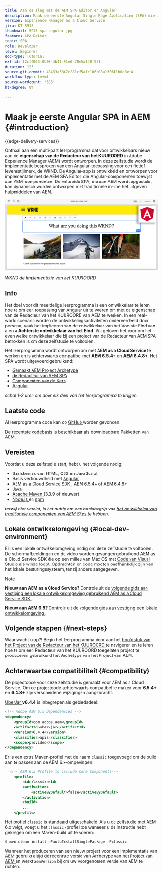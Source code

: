 ```yaml
---
title: Aan de slag met de AEM SPA Editor en Angular
description: Maak uw eerste Angular Single Page Application (SPA) die in Adobe Experience Manager en AEM met de WKND SPA kan worden bewerkt.
version: Experience Manager as a Cloud Service
jira: KT-5913
thumbnail: 5913-spa-angular.jpg
feature: SPA Editor
topic: SPA
role: Developer
level: Beginner
doc-type: Tutorial
exl-id: f2cf4063-0b08-4b4f-91e6-70e5a148f931
duration: 123
source-git-commit: 48433a5367c281cf5a1c106b08a1306f1b0e8ef4
workflow-type: tm+mt
source-wordcount: '583'
ht-degree: 0%

---
```


# Maak je eerste Angular SPA in AEM {#introduction}

{{edge-delivery-services}}

Onthaal aan een multi-part leerprogramma dat voor ontwikkelaars nieuw aan de **eigenschap van de Redacteur van het KUUROORD** in Adobe Experience Manager (AEM) wordt ontworpen. In deze zelfstudie wordt de implementatie besproken van een Angular-toepassing voor een fictief levensstijlmerk, de WKND. De Angular-app is ontwikkeld en ontworpen voor implementatie met de AEM SPA Editor, die Angular-componenten toewijst aan AEM-componenten. De voltooide SPA, die aan AEM wordt opgesteld, kan dynamisch worden ontworpen met traditionele in-line het uitgeven hulpmiddelen van AEM.

![ Definitief Uitgevoerde SPA ](assets/wknd-spa-implementation.png)

*WKND de Implementatie van het KUUROORD*

## Info

Het doel voor dit meerdelige leerprogramma is een ontwikkelaar te leren hoe te om een toepassing van Angular uit te voeren om met de eigenschap van de Redacteur van het KUUROORD van AEM te werken. In een real-world scenario worden de ontwikkelingsactiviteiten onderverdeeld door persona, vaak het impliceren van de ontwikkelaar van het Voorste Eind van a **&#x200B;**&#x200B;en a **Achterste ontwikkelaar van het Eind**. Wij geloven het voor om het even welke ontwikkelaar die bij een project van de Redacteur van AEM SPA betrokken is om deze zelfstudie te voltooien.

Het leerprogramma wordt ontworpen om met **AEM as a Cloud Service** te werken en is achterwaarts compatibel met **AEM 6.5.4+** en **AEM 6.4.8+**. Het SPA wordt uitgevoerd gebruikend:

* [ Gemaakt AEM Project Archetype ](https://experienceleague.adobe.com/docs/experience-manager-core-components/using/developing/archetype/overview.html?lang=nl-NL)
* [ de Redacteur van AEM SPA ](https://experienceleague.adobe.com/docs/experience-manager-65/developing/headless/spas/spa-walkthrough.html?lang=nl-NL#content-editing-experience-with-spa)
* [ Componenten van de Kern ](https://experienceleague.adobe.com/docs/experience-manager-core-components/using/introduction.html?lang=nl-NL)
* [ Angular ](https://angular.io/)

*schat 1-2 uren om door elk deel van het leerprogramma te krijgen.*

## Laatste code

Al leerprogramma code kan op [ GitHub ](https://github.com/adobe/aem-guides-wknd-spa) worden gevonden.

De [ recentste codebasis ](https://github.com/adobe/aem-guides-wknd-spa/releases) is beschikbaar als downloadbare Pakketten van AEM.

## Vereisten

Voordat u deze zelfstudie start, hebt u het volgende nodig:

* Basiskennis van HTML, CSS en JavaScript
* Basis vertrouwdheid met [ Angular ](https://angular.io/)
* [ AEM as a Cloud Service SDK ](https://experienceleague.adobe.com/docs/experience-manager-learn/cloud-service/local-development-environment-set-up/aem-runtime.html?lang=nl-NL#download-the-aem-as-a-cloud-service-sdk), [ AEM 6.5.4+ ](https://helpx.adobe.com/nl/experience-manager/aem-releases-updates.html#65) of [ AEM 6.4.8+ ](https://helpx.adobe.com/nl/experience-manager/aem-releases-updates.html#64)
* [ Java ](https://downloads.experiencecloud.adobe.com/content/software-distribution/en/general.html)
* [ Apache Maven ](https://maven.apache.org/) (3.3.9 of nieuwer)
* [ Node.js ](https://nodejs.org/en/) en [ npm ](https://www.npmjs.com/)

*terwijl niet vereist, is het nuttig om een basisbegrip van [ het ontwikkelen van traditionele componenten van AEM Sites ](https://experienceleague.adobe.com/docs/experience-manager-learn/getting-started-wknd-tutorial-develop/overview.html?lang=nl-NL) te hebben.*

## Lokale ontwikkelomgeving {#local-dev-environment}

Er is een lokale ontwikkelomgeving nodig om deze zelfstudie te voltooien. De schermafbeeldingen en de video worden gevangen gebruikend AEM as a Cloud Service SDK die op een milieu van Mac OS met [ Code van Visual Studio ](https://code.visualstudio.com/) als winde loopt. Opdrachten en code moeten onafhankelijk zijn van het lokale besturingssysteem, tenzij anders aangegeven.

>[!NOTE]
>
> **Nieuw aan AEM as a Cloud Service?** Controle uit de [ volgende gids aan vestiging een lokale ontwikkelomgeving gebruikend AEM as a Cloud Service SDK ](https://experienceleague.adobe.com/docs/experience-manager-learn/cloud-service/local-development-environment-set-up/overview.html?lang=nl-NL).
>
> **Nieuw aan AEM 6.5?** Controle uit de [ volgende gids aan vestiging een lokale ontwikkelomgeving ](https://experienceleague.adobe.com/docs/experience-manager-learn/foundation/development/set-up-a-local-aem-development-environment.html?lang=nl-NL).

## Volgende stappen {#next-steps}

Waar wacht u op?! Begin het leerprogramma door aan het [ hoofdstuk van het Project van de Redacteur van het KUUROORD ](create-project.md) te navigeren en te leren hoe te om een Redacteur van het KUUROORD toegelaten project te produceren gebruikend het Archetype van het Project van AEM.

## Achterwaartse compatibiliteit {#compatibility}

De projectcode voor deze zelfstudie is gemaakt voor AEM as a Cloud Service. Om de projectcode achterwaarts compatibel te maken voor **6.5.4+** en **6.4.8+** zijn verscheidene wijzigingen aangebracht.

[ UberJar ](https://experienceleague.adobe.com/docs/experience-manager-65/developing/devtools/ht-projects-maven.html?lang=nl-NL#what-is-the-uberjar) **v6.4.4** is inbegrepen als gebiedsdeel:

```xml
<!-- Adobe AEM 6.x Dependencies -->
<dependency>
    <groupId>com.adobe.aem</groupId>
    <artifactId>uber-jar</artifactId>
    <version>6.4.4</version>
    <classifier>apis</classifier>
    <scope>provided</scope>
</dependency>
```

Er is een extra Maven-profiel met de naam `classic` toegevoegd om de build aan te passen aan de AEM 6.x-omgevingen:

```xml
  <!-- AEM 6.x Profile to include Core Components-->
    <profile>
        <id>classic</id>
        <activation>
            <activeByDefault>false</activeByDefault>
        </activation>
        <build>
        ...
    </profile>
```

Het profiel `classic` is standaard uitgeschakeld. Als u de zelfstudie met AEM 6.x volgt, voegt u het `classic` -profiel toe wanneer u de instructie hebt gekregen om een Maven-build uit te voeren:

```shell
$ mvn clean install -PautoInstallSinglePackage -Pclassic
```

Wanneer het produceren van een nieuw project voor een implementatie van AEM gebruikt altijd de recentste versie van [ Archetype van het Project van AEM ](https://github.com/adobe/aem-project-archetype) en werkt `aemVersion` bij om uw voorgenomen versie van AEM te richten.
